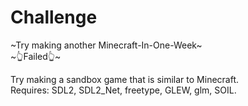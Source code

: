 # Challenge
~Try making another Minecraft-In-One-Week~  
~👆Failed👆~

Try making a sandbox game that is similar to Minecraft.    
Requires: SDL2, SDL2_Net, freetype, GLEW, glm, SOIL.
